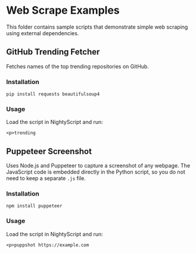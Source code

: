 # Web Scrape Examples

This folder contains sample scripts that demonstrate simple web scraping using external dependencies.

## GitHub Trending Fetcher

Fetches names of the top trending repositories on GitHub.

### Installation

```
pip install requests beautifulsoup4
```

### Usage

Load the script in NightyScript and run:

```
<p>trending
```

## Puppeteer Screenshot

Uses Node.js and Puppeteer to capture a screenshot of any webpage. The
JavaScript code is embedded directly in the Python script, so you do not
need to keep a separate `.js` file.

### Installation

```
npm install puppeteer
```

### Usage

Load the script in NightyScript and run:

```
<p>puppshot https://example.com
```
